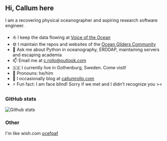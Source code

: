 ## Hi, Callum here

I am a recovering physical oceanographer and aspiring research software engineer.

- ⛵ I keep the data flowing at [Voice of the Ocean](https://observations.voiceoftheocean.org/)
- ⚙️ I maintain the repos and websites of the [Ocean Gliders Community](https://github.com/OceanGlidersCommunity)
- 💬 Ask me about Python in oceanography, ERDDAP, maintaining servers and escaping academia
- 📫 Email me at c.rollo@outlook.com
- 🇸🇪 I currently live in Gothenburg, Sweden. Come visit!
- 🪪 Pronouns: he/him
- 📖 I occasionally blog at [callumrollo.com](https://callumrollo.com/)
- ⚡ Fun fact: I am face blind! Sorry if we met and I didn't recognize you ><


### GitHub stats

![Github stats](https://github-readme-stats.vercel.app/api?username=callumrollo&show_icons=true)

### Other


I'm like wish.com [ocefpaf](https://github.com/ocefpaf)
